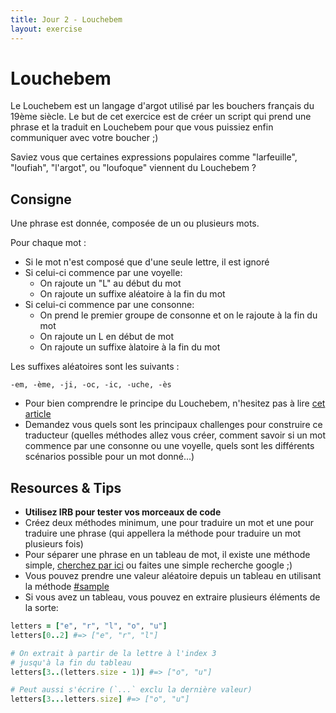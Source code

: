 ```yaml
---
title: Jour 2 - Louchebem
layout: exercise
---
```


# Louchebem

Le Louchebem est un langage d'argot utilisé par les bouchers français du 19ème siècle.
Le but de cet exercice est de créer un script qui prend une phrase et la traduit en Louchebem pour que vous puissiez enfin communiquer avec votre boucher ;)

Saviez vous que certaines expressions populaires comme "larfeuille", "loufiah", "l'argot", ou "loufoque" viennent du Louchebem ?

## Consigne

Une phrase est donnée, composée de un ou plusieurs mots.

Pour chaque mot :

- Si le mot n'est composé que d'une seule lettre, il est ignoré
- Si celui-ci commence par une voyelle:
  - On rajoute un "L" au début du mot
  - On rajoute un suffixe aléatoire à la fin du mot
- Si celui-ci commence par une consonne:
  - On prend le premier groupe de consonne et on le rajoute à la fin du mot
  - On rajoute un L en début de mot
  - On rajoute un suffixe àlatoire à la fin du mot


Les suffixes aléatoires sont les suivants :

```
-em, -ème, -ji, -oc, -ic, -uche, -ès
```


* Pour bien comprendre le principe du Louchebem, n'hesitez pas à lire [cet article](http://fr.wikipedia.org/wiki/Louch%C3%A9bem)
* Demandez vous quels sont les principaux challenges pour construire ce traducteur (quelles méthodes allez vous créer, comment savoir si un mot commence par une consonne ou une voyelle, quels sont les différents scénarios possible pour un mot donné...)


## Resources & Tips

* **Utilisez IRB pour tester vos morceaux de code**
* Créez deux méthodes minimum, une pour traduire un mot et une pour traduire une phrase (qui appellera la méthode pour traduire un mot plusieurs fois)
* Pour séparer une phrase en un tableau de mot, il existe une méthode simple, [cherchez par ici](http://ruby-doc.org/core-2.2.0/String.html) ou faites une simple recherche google ;)
* Vous pouvez prendre une valeur aléatoire depuis un tableau en utilisant la méthode [#sample](http://ruby-doc.org/core-2.2.0/Array.html#method-i-sample)
* Si vous avez un tableau, vous pouvez en extraire plusieurs éléments de la sorte:

```ruby
letters = ["e", "r", "l", "o", "u"]
letters[0..2] #=> ["e", "r", "l"]

# On extrait à partir de la lettre à l'index 3
# jusqu'à la fin du tableau
letters[3..(letters.size - 1)] #=> ["o", "u"]

# Peut aussi s'écrire (`...` exclu la dernière valeur)
letters[3...letters.size] #=> ["o", "u"]
```
